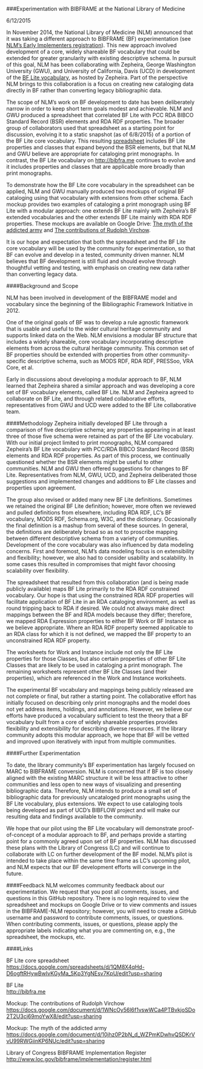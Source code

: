 ###Experimentation with BIBFRAME at the National Library of Medicine

6/12/2015

In November 2014, the National Library of Medicine (NLM) announced that it was taking a different approach to BIBFRAME (BF) experimentation (see [NLM’s Early Implementers registration](http://www.loc.gov/bibframe/implementation/register.html)).  This new approach involved development of a core, widely shareable BF vocabulary that could be extended for greater granularity with existing descriptive schema.   In pursuit of this goal, NLM has been collaborating with Zepheira, George Washington University (GWU), and University of California, Davis (UCD) in development of the [BF Lite vocabulary](http://bibfra.me), as hosted by Zepheira.   Part of the perspective NLM brings to this collaboration is a focus on creating new cataloging data directly in BF rather than converting legacy bibliographic data.  

The scope of NLM’s work on BF development to date has been deliberately narrow in order to keep short term goals modest and achievable.  NLM and GWU produced a spreadsheet that correlated BF Lite with PCC RDA BIBCO Standard Record (BSR) elements and RDA RDF properties.  The broader group of collaborators used that spreadsheet as a starting point for discussion, evolving it to a static snapshot (as of 6/8/2015) of a portion of the BF Lite core vocabulary.  This resulting [spreadsheet](https://docs.google.com/spreadsheets/d/1QM8X4qHd-D6ogftRHywBwIvKGyMa_5Kp3YgNEsv7KpU/edit?usp=sharing) includes BF Lite properties and classes that expand beyond the BSR elements, but that NLM and GWU believe are appropriate for cataloging print monographs.  In contrast, the BF Lite vocabulary on http://bibfra.me continues to evolve and it includes properties and classes that are applicable more broadly than print monographs.  

To demonstrate how the BF Lite core vocabulary in the spreadsheet can be applied, NLM and GWU manually produced two mockups of original BF cataloging using that vocabulary with extensions from other schema.  Each mockup provides two examples of cataloging a print monograph using BF Lite with a modular approach: one extends BF Lite mainly with Zepheira’s BF extended vocabularies and the other extends BF Lite mainly with RDA RDF properties. These mockups are available on Google Drive: [The myth of the addicted army](https://docs.google.com/document/d/10jhz0P2bN_d_WZPmKDwhvQSDKrVvU99RWGiinKP6NUc/edit?usp=sharing) and [The contributions of Rudolph Virchow](https://docs.google.com/document/d/1WNcOy56l6f1vswWCa4PTBvkjoSDo2T2U3cj69moYwX8/edit?usp=sharing).  

It is our hope and expectation that both the spreadsheet and the BF Lite core vocabulary will be used by the community for experimentation, so that BF can evolve and develop in a tested, community driven manner.  NLM believes that BF development is still fluid and should evolve through thoughtful vetting and testing, with emphasis on creating new data rather than converting legacy data.  

####Background and Scope  

NLM has been involved in development of the BIBFRAME model and vocabulary since the beginning of the Bibliographic Framework Initiative in 2012.   

One of the original goals of BF was to develop a rule agnostic framework that is usable and useful to the wider cultural heritage community and supports linked data on the Web.  NLM envisions a modular BF structure that includes a widely shareable, core vocabulary incorporating descriptive elements from across the cultural heritage community. This common set of BF properties should be extended with properties from other community-specific descriptive schema, such as MODS RDF, RDA RDF, PRESSoo, VRA Core, et al.   

Early in discussions about developing a modular approach to BF, NLM learned that Zepheira shared a similar approach and was developing a core set of BF vocabulary elements, called BF Lite.  NLM and Zepheira agreed to collaborate on BF Lite, and through related collaborative efforts, representatives from GWU and UCD were added to the BF Lite collaborative team.    

####Methodology
Zepheira initially developed BF Lite through a comparison of five descriptive schema; any properties appearing in at least three of those five schema were retained as part of the BF Lite vocabulary.  With our initial project limited to print monographs, NLM compared Zepheira’s BF Lite vocabulary with PCC/RDA BIBCO Standard Record (BSR) elements and RDA RDF properties.  As part of this process, we continually questioned whether the BSR elements might be useful to other communities.  NLM and GWU then offered suggestions for changes to BF Lite.  Representatives from NLM, GWU, UCD, and Zepheira deliberated those suggestions and implemented changes and additions to BF Lite classes and properties upon agreement.   

The group also revised or added many new BF Lite definitions.  Sometimes we retained the original BF Lite definition; however, more often we reviewed and pulled definitions from elsewhere, including RDA RDF, LC’s BF vocabulary, MODS RDF, Schema.org, W3C, and the dictionary. Occasionally the final definition is a mashup from several of these sources.  In general, the definitions are deliberately broad so as not to proscribe mapping between different descriptive schema from a variety of communities. 
Development of the core vocabulary was also influenced by data modeling concerns. First and foremost, NLM’s data modeling focus is on extensibility and flexibility; however, we also had to consider usability and scalability.  In some cases this resulted in compromises that might favor choosing scalability over flexibility.    

The spreadsheet that resulted from this collaboration (and is being made publicly available) maps BF Lite primarily to the RDA RDF constrained vocabulary. Our hope is that using the constrained RDA RDF properties will facilitate application of BF Lite in an RDA cataloging environment, as well as round tripping back to RDA if desired.  We could not always make direct mappings between the BF and RDA models because they differ; therefore, we mapped RDA Expression properties to either BF Work or BF Instance as we believe appropriate.  Where an RDA RDF property seemed applicable to an RDA class for which it is not defined, we mapped the BF property to an unconstrained RDA RDF property.     

The worksheets for Work and Instance include not only the BF Lite properties for those Classes, but also certain properties of other BF Lite Classes that are likely to be used in cataloging a print monograph.   The remaining worksheets represent other BF Lite Classes (and their properties), which are referenced in the Work and Instance worksheets.    

The experimental BF vocabulary and mappings being publicly released are not complete or final, but rather a starting point.  The collaborative effort has initially focused on describing only print monographs and the model does not yet address items, holdings, and annotations.  However, we believe our efforts have produced a vocabulary sufficient to test the theory that a BF vocabulary built from a core of widely shareable properties provides flexibility and extensibility for describing diverse resources. If the library community adopts this modular approach, we hope that BF will be vetted and improved upon iteratively with input from multiple communities.  

####Further Experimentation  

To date, the library community’s BF experimentation has largely focused on MARC to BIBFRAME conversion. NLM is concerned that if BF is too closely aligned with the existing MARC structure it will be less attractive to other communities and less open to new ways of visualizing and presenting bibliographic data.  Therefore, NLM intends to produce a small set of bibliographic data for previously uncataloged print monographs using the BF Lite vocabulary, plus extensions. We expect to use cataloging tools being developed as part of UCD’s BIBFLOW project and will make our resulting data and findings available to the community.  

We hope that our pilot using the BF Lite vocabulary will demonstrate proof-of-concept of a modular approach to BF, and perhaps provide a starting point for a commonly agreed upon set of BF properties. NLM has discussed these plans with the Library of Congress (LC) and will continue to collaborate with LC on further development of the BF model. NLM’s pilot is intended to take place within the same time frame as LC’s upcoming pilot, and NLM expects that our BF development efforts will converge in the future.  

####Feedback 
NLM welcomes community feedback about our experimentation. We request that you post all comments, issues, and questions in this GitHub repository.  There is no login required to view the spreadsheet and mockups on Google Drive or to view comments and issues in the BIBFRAME-NLM repository; however, you will need to create a GitHub username and password to contribute comments, issues, or questions.  When contributing comments, issues, or questions, please apply the appropriate labels indicating what you are commenting on, e.g., the spreadsheet, the mockups, etc.   

####Links

BF Lite core spreadsheet  
https://docs.google.com/spreadsheets/d/1QM8X4qHd-D6ogftRHywBwIvKGyMa_5Kp3YgNEsv7KpU/edit?usp=sharing   

BF Lite  
http://bibfra.me  

Mockup: The contributions of Rudolph Virchow  
https://docs.google.com/document/d/1WNcOy56l6f1vswWCa4PTBvkjoSDo2T2U3cj69moYwX8/edit?usp=sharing  

Mockup: The myth of the addicted army  
https://docs.google.com/document/d/10jhz0P2bN_d_WZPmKDwhvQSDKrVvU99RWGiinKP6NUc/edit?usp=sharing   

Library of Congress BIBFRAME Implementation Register  
http://www.loc.gov/bibframe/implementation/register.html  

